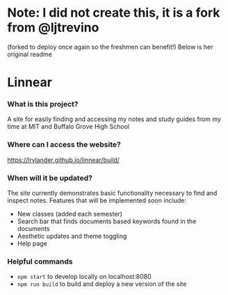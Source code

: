 # Note: I did not create this, it is a fork from @ljtrevino
(forked to deploy once again so the freshmen can benefit!)
Below is her original readme

# Linnear

### What is this project?
A site for easily finding and accessing my notes and study guides from my time at MIT and Buffalo Grove High School

### Where can I access the website?
https://lrylander.github.io/linnear/build/

### When will it be updated?
The site currently demonstrates basic functionality necessary to find and inspect notes.  Features that will be implemented soon include:
* New classes (added each semester)
* Search bar that finds documents based keywords found in the documents
* Aesthetic updates and theme toggling
* Help page

### Helpful commands
* `npm start` to develop locally on localhost:8080
* `npm run build` to build and deploy a new version of the site


